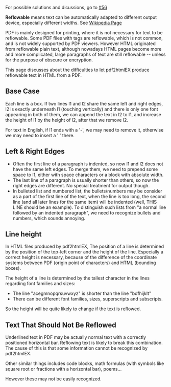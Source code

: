 For possible solutions and dicussions, go to [#56](https://github.com/pdf2htmlEX/pdf2htmlEX/issues/56)

**Reflowable** means text can be automatically adapted to different output device, especially different widths. See [Wikipedia Page](http://en.wikipedia.org/wiki/Reflowable_document)

PDF is mainly designed for printing, where it is not necessary for text to be reflowable. Some PDF files with tags are reflowable, which is not common, and is not widely supported by PDF viewers. However HTML originated from reflowable plain text, although nowadays HTML pages become more and more complicated, large paragraphs of text are still reflowable -- unless for the purpose of obscure or encryption.

This page discusses about the difficulties to let pdf2htmlEX produce reflowable text in HTML from a PDF.

## Base Case

Each line is a box. If two lines l1 and l2 share the same left and right edges, l2 is exactly underneath l1 (touching vertically) and there is only one font appearing in both of them, we can append the text in l2 to l1, and increase the height of l1 by the height of l2, after that we remove l2.

For text in English, if l1 ends with a '-', we may need to remove it, otherwise we may need to insert a ' ' there.

## Left & Right Edges

 - Often the first line of a paragraph is indented, so now l1 and l2 does not have the same left edges. To merge them, we need to prepend some space to l1, either with space characters or a block with absolute width.
 - The last line of a paragraph is usually shorter than others, so now the right edges are different. No special treatment for output though.
 - In bulleted list and numbered list, the bullets/numbers may be consider as a part of the first line of the text, when the line is too long, the second line (and all later lines for the same item) will be indented (well, THIS LINE should be an example). To distinguish such lists from "a normal line followed by an indented paragraph", we need to recognize bullets and numbers, which sounds annoying.

## Line height

In HTML files produced by pdf2htmlEX, The position of a line is determined by the position of the top-left corner and the height of the line. Especially a correct height is necessary, because of the difference of the coordinate systems between PDF (origin point of characters) and HTML (bounding boxes).

The height of a line is determined by the tallest character in the lines regarding font families and sizes:

 - The line "acegmnopqrsuvwxyz" is shorter than the line "bdfhijklt"
 - There can be different font families, sizes, superscripts and subscripts.

So the height will be quite likely to change if the text is reflowed.

## Text That Should Not Be Reflowed

Underlined text in PDF may be actually normal text with a correctly positioned horizontal bar. Reflowing text is likely to break this combination. The cause of this is that some information cannot be recognized by pdf2htmlEX.

Other similar things includes code blocks, math formulas (with symbols like square root or fractions with a horizontal bar), poems...

However these may not be easily recognized.

